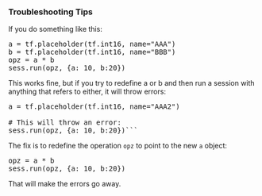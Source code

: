 

### Troubleshooting Tips


If you do something like this:

<pre>
a = tf.placeholder(tf.int16, name="AAA")
b = tf.placeholder(tf.int16, name="BBB")
opz = a * b
sess.run(opz, {a: 10, b:20})
</pre>
This works fine, but if you try to redefine a or b and then run a session with anything that refers to either, it will throw errors:

<pre>
a = tf.placeholder(tf.int16, name="AAA2")

# This will throw an error:
sess.run(opz, {a: 10, b:20})```
</pre>
The fix is to redefine the operation `opz` to point to the new `a` object:
<pre>
opz = a * b
sess.run(opz, {a: 10, b:20})
</pre>

That will make the errors go away.


